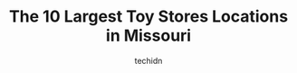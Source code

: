 ---
layout: ampstory
image: https://i0.wp.com/paketmu.com/wp-content/uploads/2023/06/saga-toys-llc-0-in-missouri-1686367566.jpeg?resize=640,853
author: techidn
featured: false
description: Explore the diverse Toy Store scene in Missouri, home to an incredible selection of 10 establishments catering to every taste. Whether youre in search of iconic favorites or undiscovered tr
title: The 10 Largest Toy Stores Locations in Missouri
cover:
   title: The 10 Largest Toy Stores Locations in Missouri
   subtitle: RICKPATE
   background: https://paketmu.com/wp-content/uploads/2023/06/saga-toys-llc-0-in-missouri-1686367566.jpeg

pages: 
 - layout: thirds
   top: <h1>#1 Worlds Largest Toy Museum Complex</h1>
   bottom: "<p>Awesome place.  They have the hugest collection of toys that ever encountered.  Mostly from the past.  It was fun to reflect back to my childhood playing with some of the</p>"
   background: https://paketmu.com/wp-content/uploads/2023/06/saga-toys-llc-1-in-missouri-1686367566.jpeg
   backgroundblur: true
 - layout: thirds
   top: <h1>#2 Puzzle Warehouse</h1>
   bottom: "<p>If you like puzzles or are searching for a gift for a puzzler, this is the store for you.  Everything from tiny to small to large to extra large and everything in between</p>"
   background: https://paketmu.com/wp-content/uploads/2023/06/saga-toys-llc-2-in-missouri-1686367568.jpeg
   cta:
      link: https://paketmu.com/the-10-largest-toy-stores-locations-in-missouri/
      text: The 10 Largest Toy Stores Locations in Missouri
 - layout: thirds
   top: <h1>#3 The LEGO® Store West County</h1>
   bottom: "<p>A nice Lego store. They have a pretty wide selection of sets for all ages (99+). The staff was super nice and helpful. They looked up our Lego VIP account and made sure w</p>"
   background: https://paketmu.com/wp-content/uploads/2023/06/saga-toys-llc-3-in-missouri-1686367569.jpeg
   cta:
      link: https://paketmu.com/the-10-largest-toy-stores-locations-in-missouri/
      text: The 10 Largest Toy Stores Locations in Missouri
 - layout: thirds
   top: <h1>#4 HobbyTown</h1>
   bottom: "<p>900 E Battlefield Rd Suite 152, Springfield, MO 65807, United States</p>"
   background: https://images.unsplash.com/photo-1608411404720-c8f0417bcdba?ixlib=rb-4.0.3&ixid=MnwxMjA3fDB8MHxwaG90by1wYWdlfHx8fGVufDB8fHx8&auto=format&fit=crop&w=640&h=853&q=80
   cta:
      link: https://paketmu.com/the-10-largest-toy-stores-locations-in-missouri/
      text: The 10 Largest Toy Stores Locations in Missouri
 - layout: thirds
   top: <h1>#5 Saga Toys LLC</h1>
   bottom: "<p>3839 Lemay Ferry Rd, St. Louis, MO 63125, United States</p>"
   background: https://images.unsplash.com/photo-1496096265110-f83ad7f96608?ixlib=rb-4.0.3&ixid=MnwxMjA3fDB8MHxwaG90by1wYWdlfHx8fGVufDB8fHx8&auto=format&fit=crop&w=640&h=853&q=80
   cta:
      link: https://paketmu.com/the-10-largest-toy-stores-locations-in-missouri/
      text: The 10 Largest Toy Stores Locations in Missouri
 - layout: thirds
   top: <h1>#6 The Minifig Shop</h1>
   bottom: "<p>200 S Kirkwood Rd UNIT 104, Kirkwood, MO 63122, United States</p>"
   background: https://images.unsplash.com/photo-1564951434112-64d74cc2a2d7?ixlib=rb-4.0.3&ixid=MnwxMjA3fDB8MHxwaG90by1wYWdlfHx8fGVufDB8fHx8&auto=format&fit=crop&w=640&h=853&q=80
   cta:
      link: https://paketmu.com/the-10-largest-toy-stores-locations-in-missouri/
      text: The 10 Largest Toy Stores Locations in Missouri
 - layout: thirds
   top: <h1>#7 Brookside Toy and Science</h1>
   bottom: "<p>330 W 63rd St, Kansas City, MO 64113, United States</p>"
   background: https://images.unsplash.com/photo-1618005182384-a83a8bd57fbe?ixlib=rb-4.0.3&ixid=MnwxMjA3fDB8MHxwaG90by1wYWdlfHx8fGVufDB8fHx8&auto=format&fit=crop&w=640&h=853&q=80
   cta:
      link: https://paketmu.com/the-10-largest-toy-stores-locations-in-missouri/
      text: The 10 Largest Toy Stores Locations in Missouri
 - layout: thirds
   middle: Continue reading...
   background: https://images.unsplash.com/photo-1488554378835-f7acf46e6c98?ixlib=rb-4.0.3&ixid=MnwxMjA3fDB8MHxwaG90by1wYWdlfHx8fGVufDB8fHx8&auto=format&fit=crop&w=640&h=853&q=80
   cta:
      link: https://paketmu.com/the-10-largest-toy-stores-locations-in-missouri/
      text: The 10 Largest Toy Stores Locations in Missouri
      
---